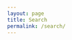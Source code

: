 ```yaml
---
layout: page
title: Search
permalink: /search/
---
```


<!DOCTYPE html>
<html lang="en">
<head>
    <meta charset="UTF-8">
    <meta name="viewport" content="width=device-width, initial-scale=1.0">
    <title>Search - eosyn</title>
    <style>
        :root {
            /* Primary Color Palette */
            --primary-purple: #667eea;
            --primary-pink: #f093fb;
            --accent-blue: #4facfe;
            --accent-green: #43e97b;
            --accent-orange: #fa709a;
            
            /* Background Gradients */
            --gradient-primary: linear-gradient(135deg, var(--primary-purple) 0%, var(--primary-pink) 100%);
            --gradient-secondary: linear-gradient(135deg, var(--accent-blue) 0%, var(--accent-green) 100%);
            --gradient-warm: linear-gradient(135deg, var(--accent-orange) 0%, var(--primary-pink) 100%);
            
            /* Text Colors */
            --text-primary: #2d3748;
            --text-secondary: #4a5568;
            --text-light: #718096;
            --text-white: #ffffff;
            
            /* Background Colors */
            --bg-primary: #ffffff;
            --bg-secondary: #f7fafc;
            --bg-accent: #edf2f7;
            
            /* Border Colors */
            --border-primary: #e2e8f0;
            --border-accent: #cbd5e0;
            --border-pink: #ffb6c1;
            
            /* Shadow Colors */
            --shadow-light: rgba(0, 0, 0, 0.1);
            --shadow-medium: rgba(0, 0, 0, 0.2);
            --shadow-heavy: rgba(0, 0, 0, 0.3);
            
            /* Glass Effects */
            --glass-bg: rgba(255, 255, 255, 0.25);
            --glass-border: rgba(255, 255, 255, 0.3);
            --glass-shadow: rgba(0, 0, 0, 0.1);
            --text-accent: #667eea;
            
            /* Advanced Glass Effects */
            --glass-bevel: rgba(255, 255, 255, 0.4);
            --glass-inner-shadow: rgba(0, 0, 0, 0.1);
            --glass-highlight: rgba(255, 255, 255, 0.6);
            --glass-gradient-1: linear-gradient(135deg, rgba(255, 255, 255, 0.3) 0%, rgba(255, 255, 255, 0.1) 50%, rgba(255, 255, 255, 0.05) 100%);
            --glass-gradient-2: linear-gradient(45deg, rgba(255, 255, 255, 0.2) 0%, rgba(255, 255, 255, 0.05) 100%);
            --glass-gradient-3: linear-gradient(225deg, rgba(255, 255, 255, 0.15) 0%, rgba(255, 255, 255, 0.02) 100%);
            
            /* Chromatic Colors */
            --chromatic-purple: #667eea;
            --chromatic-pink: #f093fb;
            --chromatic-blue: #4facfe;
            --chromatic-green: #43e97b;
            --chromatic-orange: #fa709a;
            
            /* Gradient Colors */
            --gradient-delicious: linear-gradient(135deg, #ffd700 0%, #ffed4e 100%);
            --gradient-celestial: linear-gradient(135deg, #4fc3f7 0%, #29b6f6 100%);
            --gradient-aurora: linear-gradient(135deg, #ff6b6b 0%, #ffa726 100%);
            --gradient-retro: linear-gradient(135deg, #ff8a65 0%, #ff5722 100%);
            --gradient-zen: linear-gradient(135deg, #8bc34a 0%, #ff9800 100%);
            --gradient-eco: linear-gradient(135deg, #ff9800 0%, #ff5722 100%);
            --gradient-neon: linear-gradient(135deg, #ff5722 0%, #ff9800 100%);
        }

        /* Theme: Sunset */
        [data-theme="sunset"] {
            --primary-purple: #ff6b6b;
            --primary-pink: #ffa726;
            --accent-blue: #ff7043;
            --accent-green: #ffb74d;
            --accent-orange: #ff8a65;
            --gradient-primary: linear-gradient(135deg, #ff6b6b 0%, #ffa726 100%);
            --gradient-secondary: linear-gradient(135deg, #ff7043 0%, #ffb74d 100%);
            --text-accent: #ff6b6b;
            --glass-bg: rgba(255, 107, 107, 0.25);
            --glass-border: rgba(255, 107, 107, 0.3);
            --text-primary: #2d3748;
            --text-secondary: #4a5568;
            --text-light: #718096;
            --text-white: #ffffff;
        }

        /* Theme: Ocean */
        [data-theme="ocean"] {
            --primary-purple: #4fc3f7;
            --primary-pink: #29b6f6;
            --accent-blue: #26c6da;
            --accent-green: #4dd0e1;
            --accent-orange: #00bcd4;
            --gradient-primary: linear-gradient(135deg, #4fc3f7 0%, #29b6f6 100%);
            --gradient-secondary: linear-gradient(135deg, #26c6da 0%, #4dd0e1 100%);
            --text-accent: #4fc3f7;
            --glass-bg: rgba(79, 195, 247, 0.25);
            --glass-border: rgba(79, 195, 247, 0.3);
            --text-primary: #2d3748;
            --text-secondary: #4a5568;
            --text-light: #718096;
            --text-white: #ffffff;
        }

        /* Theme: Forest */
        [data-theme="forest"] {
            --primary-purple: #66bb6a;
            --primary-pink: #81c784;
            --accent-blue: #4caf50;
            --accent-green: #66bb6a;
            --accent-orange: #8bc34a;
            --gradient-primary: linear-gradient(135deg, #66bb6a 0%, #81c784 100%);
            --gradient-secondary: linear-gradient(135deg, #4caf50 0%, #66bb6a 100%);
            --text-accent: #66bb6a;
            --glass-bg: rgba(102, 187, 106, 0.25);
            --glass-border: rgba(102, 187, 106, 0.3);
            --text-primary: #2d3748;
            --text-secondary: #4a5568;
            --text-light: #718096;
            --text-white: #ffffff;
        }

        /* Theme: Dark */
        [data-theme="dark"] {
            --primary-purple: #9c27b0;
            --primary-pink: #e91e63;
            --accent-blue: #3f51b5;
            --accent-green: #4caf50;
            --accent-orange: #ff9800;
            --text-primary: #ffffff;
            --text-secondary: #e0e0e0;
            --text-light: #bdbdbd;
            --bg-primary: #1a1a1a;
            --bg-secondary: #2d2d2d;
            --bg-accent: #404040;
            --border-primary: #404040;
            --border-accent: #555555;
            --gradient-primary: linear-gradient(135deg, #9c27b0 0%, #e91e63 100%);
            --gradient-secondary: linear-gradient(135deg, #3f51b5 0%, #4caf50 100%);
            --text-accent: #e91e63;
            --glass-bg: rgba(233, 30, 99, 0.25);
            --glass-border: rgba(233, 30, 99, 0.3);
            --text-white: #ffffff;
        }

        /* Theme: C - Cosmic (Dark Theme) */
        [data-theme="c"] {
            --primary-purple: #667eea;
            --primary-pink: #f093fb;
            --accent-blue: #4facfe;
            --accent-green: #43e97b;
            --accent-orange: #fa709a;
            --text-primary: #ffffff;
            --text-secondary: #e0e0e0;
            --text-light: #bdbdbd;
            --bg-primary: #0a0a0a;
            --bg-secondary: #1a1a1a;
            --bg-accent: #2d2d2d;
            --border-primary: #404040;
            --border-accent: #555555;
            --gradient-primary: linear-gradient(135deg, #667eea 0%, #f093fb 100%);
            --gradient-secondary: linear-gradient(135deg, #4facfe 0%, #43e97b 100%);
            --border-pink: #f093fb;
            --text-accent: #667eea;
            --glass-bg: rgba(102, 126, 234, 0.25);
            --glass-border: rgba(102, 126, 234, 0.3);
            --text-white: #ffffff;
        }

        /* Theme: A - Aurora */
        [data-theme="a"] {
            --primary-purple: #ff6b6b;
            --primary-pink: #ffa726;
            --accent-blue: #ff7043;
            --accent-green: #ffb74d;
            --accent-orange: #ff8a65;
            --gradient-primary: linear-gradient(135deg, #ff6b6b 0%, #ffa726 100%);
            --gradient-secondary: linear-gradient(135deg, #ff7043 0%, #ffb74d 100%);
            --border-pink: #ffa726;
            --text-accent: #ff6b6b;
            --glass-bg: rgba(255, 107, 107, 0.25);
            --glass-border: rgba(255, 107, 107, 0.3);
            --text-primary: #2d3748;
            --text-secondary: #4a5568;
            --text-light: #718096;
            --text-white: #ffffff;
        }

        /* Theme: R - Rainbow */
        [data-theme="r"] {
            --primary-purple: #4fc3f7;
            --primary-pink: #29b6f6;
            --accent-blue: #26c6da;
            --accent-green: #4dd0e1;
            --accent-orange: #00bcd4;
            --gradient-primary: linear-gradient(135deg, #4fc3f7 0%, #29b6f6 100%);
            --gradient-secondary: linear-gradient(135deg, #26c6da 0%, #4dd0e1 100%);
            --border-pink: #29b6f6;
            --text-accent: #4fc3f7;
            --glass-bg: rgba(79, 195, 247, 0.25);
            --glass-border: rgba(79, 195, 247, 0.3);
            --text-primary: #2d3748;
            --text-secondary: #4a5568;
            --text-light: #718096;
            --text-white: #ffffff;
        }

        /* Theme: Z - Zenith */
        [data-theme="z"] {
            --primary-purple: #66bb6a;
            --primary-pink: #81c784;
            --accent-blue: #4caf50;
            --accent-green: #66bb6a;
            --accent-orange: #8bc34a;
            --gradient-primary: linear-gradient(135deg, #66bb6a 0%, #81c784 100%);
            --gradient-secondary: linear-gradient(135deg, #4caf50 0%, #66bb6a 100%);
            --border-pink: #81c784;
            --text-accent: #66bb6a;
            --glass-bg: rgba(102, 187, 106, 0.25);
            --glass-border: rgba(102, 187, 106, 0.3);
            --text-primary: #2d3748;
            --text-secondary: #4a5568;
            --text-light: #718096;
            --text-white: #ffffff;
        }

        /* Theme: E - Eclipse */
        [data-theme="e"] {
            --primary-purple: #9c27b0;
            --primary-pink: #e91e63;
            --accent-blue: #3f51b5;
            --accent-green: #4caf50;
            --accent-orange: #ff9800;
            --text-primary: #ffffff;
            --text-secondary: #e0e0e0;
            --text-light: #bdbdbd;
            --bg-primary: #1a1a1a;
            --bg-secondary: #2d2d2d;
            --bg-accent: #404040;
            --border-primary: #404040;
            --border-accent: #555555;
            --gradient-primary: linear-gradient(135deg, #9c27b0 0%, #e91e63 100%);
            --gradient-secondary: linear-gradient(135deg, #3f51b5 0%, #4caf50 100%);
            --border-pink: #e91e63;
            --text-accent: #e91e63;
            --glass-bg: rgba(233, 30, 99, 0.25);
            --glass-border: rgba(233, 30, 99, 0.3);
            --text-white: #ffffff;
        }

        /* Theme: N - Nebula */
        [data-theme="n"] {
            --primary-purple: #ff5722;
            --primary-pink: #ff9800;
            --accent-blue: #ff5722;
            --accent-green: #ff9800;
            --accent-orange: #ff5722;
            --gradient-primary: linear-gradient(135deg, #ff5722 0%, #ff9800 100%);
            --gradient-secondary: linear-gradient(135deg, #ff9800 0%, #ff5722 100%);
            --border-pink: #ff9800;
            --text-accent: #ff5722;
            --glass-bg: rgba(255, 87, 34, 0.25);
            --glass-border: rgba(255, 87, 34, 0.3);
            --text-primary: #2d3748;
            --text-secondary: #4a5568;
            --text-light: #718096;
            --text-white: #ffffff;
        }

        body {
            font-family: 'Segoe UI', Tahoma, Geneva, Verdana, sans-serif;
            margin: 0;
            padding: 20px;
            background: var(--gradient-primary);
            min-height: 100vh;
            color: var(--text-primary);
            transition: all 0.3s ease;
        }

        .container {
            max-width: 1200px;
            margin: 0 auto;
            background: var(--bg-primary);
            border-radius: 20px;
            padding: 30px;
            box-shadow: 0 20px 40px var(--shadow-medium);
            backdrop-filter: blur(10px);
            border: 1px solid rgba(255, 255, 255, 0.2);
            transition: all 0.3s ease;
        }

        .header {
            text-align: center;
            margin-bottom: 30px;
            background: var(--bg-secondary);
            border-radius: 20px;
            padding: 30px;
            border: 2px solid var(--border-primary);
            box-shadow: 0 10px 30px var(--shadow-medium);
            backdrop-filter: blur(10px);
        }

        .header h1 {
            color: var(--primary-purple);
            margin-bottom: 10px;
            background: var(--gradient-primary);
            -webkit-background-clip: text;
            -webkit-text-fill-color: transparent;
            background-clip: text;
            font-weight: 700;
            font-size: 2.5em;
        }

        .header p {
            color: var(--text-secondary);
            font-size: 1.1em;
            margin: 0;
        }

        .back-link {
            position: fixed;
            top: 20px;
            left: 20px;
            color: var(--text-white);
            text-decoration: none;
            font-size: 16px;
            background: var(--shadow-heavy);
            padding: 12px 20px;
            border-radius: 25px;
            transition: all 0.3s ease;
            backdrop-filter: blur(10px);
            border: 1px solid rgba(255, 255, 255, 0.2);
            z-index: 1000;
        }

        .back-link:hover {
            background: var(--gradient-primary);
            transform: translateY(-2px);
            box-shadow: 0 8px 20px var(--shadow-medium);
        }

        .search-section {
            margin-bottom: 30px;
        }

        .search-bar {
            width: 100%;
            padding: 12px 20px;
            border: 2px solid var(--glass-border);
            border-radius: 25px;
            font-size: 16px;
            background: var(--glass-bg);
            backdrop-filter: blur(10px);
            color: var(--text-primary);
            transition: all 0.3s ease;
            box-shadow: 0 4px 15px rgba(0, 0, 0, 0.1);
        }

        .search-bar:focus {
            outline: none;
            border-color: var(--text-accent);
            box-shadow: 0 0 0 3px rgba(102, 126, 234, 0.2);
            background: var(--glass-bg);
        }

        .search-bar::placeholder {
            color: var(--text-light);
        }

        .filters {
            display: flex;
            flex-wrap: wrap;
            gap: 15px;
            margin: 20px 0;
        }

        .filter-group {
            display: flex;
            align-items: center;
            gap: 8px;
            background: var(--glass-bg);
            padding: 8px 12px;
            border-radius: 20px;
            border: 1px solid var(--glass-border);
            backdrop-filter: blur(10px);
            transition: all 0.3s ease;
            box-shadow: 0 2px 10px rgba(0, 0, 0, 0.1);
        }

        .filter-group:hover {
            transform: translateY(-1px);
            box-shadow: 0 4px 15px rgba(0, 0, 0, 0.15);
            border-color: var(--text-accent);
        }

        .filter-group input[type="checkbox"] {
            accent-color: var(--text-accent);
        }

        .filter-group label {
            color: var(--text-accent);
            font-weight: 500;
            cursor: pointer;
        }

        .difficulty-filters {
            display: flex;
            flex-wrap: wrap;
            gap: 10px;
            margin-bottom: 20px;
        }

        .difficulty-btn {
            padding: 8px 16px;
            font-size: 14px;
            border-radius: 25px;
            cursor: pointer;
            font-weight: 500;
            transition: all 0.3s ease;
            border: 1px solid transparent;
            color: var(--text-white);
            text-shadow: 0 1px 2px rgba(0, 0, 0, 0.2);
            position: relative;
            overflow: hidden;
            box-shadow: 0 5px 15px rgba(0,0,0,0.2), inset 0 -1px 2px rgba(0,0,0,0.3);
            background: var(--gradient-button);
        }

        .difficulty-btn::before {
            content: '';
            position: absolute;
            top: -20px;
            left: -50px;
            width: 30px;
            height: 150%;
            background: linear-gradient(90deg, transparent, rgba(255, 255, 255, 0.4), transparent);
            transform: rotate(25deg);
            transition: all 0.6s ease;
        }
        
        .difficulty-btn:hover::before {
            left: calc(100% + 50px);
        }

        .difficulty-btn:hover {
            transform: translateY(-3px) scale(1.05);
            box-shadow: 0 10px 20px rgba(0, 0, 0, 0.15), inset 0 -1px 2px rgba(0,0,0,0.3);
        }

        .difficulty-btn:active {
            transform: translateY(1px) scale(1);
            box-shadow: 0 2px 5px rgba(0,0,0,0.2), inset 0 2px 5px rgba(0,0,0,0.4);
        }

        .difficulty-btn.active {
            box-shadow: 0 0 0 3px var(--accent), 0 5px 15px rgba(0,0,0,0.2), inset 0 -1px 2px rgba(0,0,0,0.3);
            transform: translateY(1px) scale(1);
        }

        .results-info {
            margin-bottom: 20px;
            color: var(--text-light);
            font-size: 14px;
        }

        .website-grid {
            display: grid;
            grid-template-columns: repeat(auto-fill, minmax(350px, 1fr));
            gap: 20px;
        }

        .website-card {
            border: 1px solid var(--glass-border);
            border-radius: 15px;
            padding: 20px;
            transition: all 0.3s ease;
            background: var(--glass-bg);
            backdrop-filter: blur(10px);
            position: relative;
            overflow: hidden;
            box-shadow: 0 4px 15px rgba(0, 0, 0, 0.1);
        }

        .website-card::before {
            content: '';
            position: absolute;
            top: 0;
            left: -100%;
            width: 100%;
            height: 100%;
            background: linear-gradient(90deg, transparent, rgba(255, 255, 255, 0.1), transparent);
            transition: left 0.6s;
        }

        .website-card:hover::before {
            left: 100%;
        }

        .website-card:hover {
            transform: translateY(-5px);
            box-shadow: 0 15px 35px var(--shadow-medium);
            border-color: var(--text-accent);
            background: var(--glass-bg);
        }

        .website-title {
            font-size: 18px;
            font-weight: 600;
            color: var(--text-primary);
            margin-bottom: 8px;
            text-decoration: none;
        }

        .website-title:hover {
            color: var(--primary-purple);
        }

        .website-description {
            color: var(--text-secondary);
            margin-bottom: 12px;
            line-height: 1.5;
        }

        .website-tags {
            display: flex;
            flex-wrap: wrap;
            gap: 6px;
        }

        .tag {
            background: var(--primary-purple);
            color: var(--text-white);
            padding: 4px 8px;
            border-radius: 12px;
            font-size: 12px;
            font-weight: 500;
        }

        .tag.personal { background: var(--accent-blue); }
        .tag.company { background: var(--accent-green); }
        .tag.tools { background: var(--accent-orange); }

        .difficulty-badge {
            padding: 4px 8px;
            border-radius: 12px;
            font-size: 12px;
            font-weight: 500;
            color: var(--text-white);
        }

        .difficulty-badge.beginner {
            background: #10b981;
        }

        .difficulty-badge.intermediate {
            background: #f59e0b;
        }

        .difficulty-badge.expert {
            background: #ef4444;
        }

        /* Personal Recommendation Styles */
        .personal-recommendation {
            background: linear-gradient(135deg, #ffd700 0%, #ffed4e 100%);
            color: #2d3748;
            padding: 4px 8px;
            border-radius: 12px;
            font-size: 12px;
            font-weight: 600;
            display: inline-flex;
            align-items: center;
            gap: 4px;
        }

        .star-rating {
            display: flex;
            align-items: center;
            gap: 2px;
            margin: 8px 0;
        }

        .star {
            color: #ffd700;
            font-size: 16px;
        }

        .star.empty {
            color: #e2e8f0;
        }

        .personal-review {
            background: var(--bg-accent);
            border-left: 3px solid var(--primary-purple);
            padding: 8px 12px;
            margin: 8px 0;
            border-radius: 0 8px 8px 0;
            font-size: 14px;
            line-height: 1.4;
            color: var(--text-secondary);
        }

        .personal-review::before {
            content: '"';
            font-size: 18px;
            color: var(--primary-purple);
            font-weight: bold;
        }

        .personal-review::after {
            content: '"';
            font-size: 18px;
            color: var(--primary-purple);
            font-weight: bold;
        }

        /* Theme Switcher */
        .theme-switcher {
            position: fixed;
            top: 20px;
            right: 20px;
            background: var(--bg-primary);
            border-radius: 15px;
            padding: 15px;
            box-shadow: 0 10px 30px var(--shadow-medium);
            border: 2px solid var(--border-primary);
            z-index: 1000;
            transition: all 0.3s ease;
            display: flex;
            flex-direction: column;
            align-items: center;
        }

        .gear-button {
            width: 50px;
            height: 50px;
            background: var(--bg-primary);
            border-radius: 50%;
            border: 2px solid var(--border-primary);
            cursor: pointer;
            display: flex;
            align-items: center;
            justify-content: center;
            font-size: 24px;
            color: var(--text-primary);
            transition: all 0.3s ease;
            box-shadow: 0 4px 12px var(--shadow-medium);
            margin-bottom: 10px;
        }

        .gear-button:hover {
            transform: rotate(90deg);
            background: var(--gradient-primary);
            color: var(--text-white);
            border-color: var(--primary-purple);
        }

        .theme-content {
            display: none;
            text-align: center;
        }

        .theme-switcher.show .theme-content {
            display: block;
        }

        .theme-switcher h3 {
            margin: 0 0 10px 0;
            color: var(--text-primary);
            font-size: 14px;
            text-align: center;
        }

        .theme-buttons {
            display: flex;
            gap: 8px;
            flex-wrap: wrap;
            justify-content: center;
            max-width: 200px;
        }

        .theme-btn {
            width: 30px;
            height: 30px;
            border-radius: 50%;
            border: 2px solid var(--border-primary);
            cursor: pointer;
            transition: all 0.3s ease;
            position: relative;
        }

        .theme-btn:hover {
            transform: scale(1.1);
            box-shadow: 0 4px 12px var(--shadow-medium);
        }

        .theme-btn.active {
            border-color: var(--accent);
            box-shadow: 0 0 0 3px var(--accent);
        }

        .theme-btn[data-theme="d"] { background: var(--gradient-delicious); }
        .theme-btn[data-theme="c"] { background: var(--gradient-celestial); }
        .theme-btn[data-theme="a"] { background: var(--gradient-aurora); }
        .theme-btn[data-theme="r"] { background: var(--gradient-retro); }
        .theme-btn[data-theme="z"] { background: var(--gradient-zen); }
        .theme-btn[data-theme="e"] { background: var(--gradient-eco); }
        .theme-btn[data-theme="n"] { background: var(--gradient-neon); }

        /* Cookie Consent */
        .cookie-consent {
            position: fixed;
            bottom: 20px;
            left: 20px;
            right: 20px;
            background: var(--bg-primary);
            border-radius: 15px;
            padding: 20px;
            box-shadow: 0 10px 30px var(--shadow-medium);
            border: 2px solid var(--border-primary);
            z-index: 1001;
            max-width: 500px;
            margin: 0 auto;
            display: none;
        }

        .cookie-consent.show {
            display: block;
        }

        .cookie-consent h3 {
            margin: 0 0 10px 0;
            color: var(--text-primary);
            font-size: 16px;
        }

        .cookie-consent p {
            margin: 0 0 15px 0;
            color: var(--text-secondary);
            font-size: 14px;
            line-height: 1.5;
        }

        .cookie-buttons {
            display: flex;
            gap: 10px;
            justify-content: flex-end;
        }

        .cookie-btn {
            padding: 8px 16px;
            font-size: 14px;
            border-radius: 25px;
            cursor: pointer;
            font-weight: 500;
            transition: all 0.3s ease;
            border: 1px solid transparent;
            color: var(--text-white);
            text-shadow: 0 1px 2px rgba(0, 0, 0, 0.2);
            position: relative;
            overflow: hidden;
            box-shadow: 0 5px 15px rgba(0,0,0,0.2), inset 0 -1px 2px rgba(0,0,0,0.3);
        }

        .cookie-btn::before {
            content: '';
            position: absolute;
            top: -20px;
            left: -50px;
            width: 30px;
            height: 150%;
            background: linear-gradient(90deg, transparent, rgba(255, 255, 255, 0.4), transparent);
            transform: rotate(25deg);
            transition: all 0.6s ease;
        }

        .cookie-btn:hover::before {
            left: calc(100% + 50px);
        }

        .cookie-btn:hover {
            transform: translateY(-3px) scale(1.05);
            box-shadow: 0 10px 20px rgba(0, 0, 0, 0.15), inset 0 -1px 2px rgba(0,0,0,0.3);
        }
        
        .cookie-btn:active {
            transform: translateY(1px) scale(1);
            box-shadow: 0 2px 5px rgba(0,0,0,0.2), inset 0 2px 5px rgba(0,0,0,0.4);
        }

        .cookie-btn.accept {
            background: var(--gradient-button);
        }

        .cookie-btn.reject {
            background: var(--bg-secondary);
            color: var(--text-primary);
            border: 2px solid var(--border-primary);
        }

        .cookie-btn:hover {
            transform: translateY(-2px);
            box-shadow: 0 4px 12px var(--shadow-medium);
        }

        @media (max-width: 768px) {
            .container {
                padding: 20px;
                margin: 10px;
            }
            
            .header {
                padding: 20px;
                margin-bottom: 20px;
            }
            
            .header h1 {
                font-size: 2em;
            }
            
            .website-grid {
                grid-template-columns: 1fr;
            }
            
            .theme-switcher {
                top: 10px;
                right: 10px;
                padding: 10px;
            }
            
            .gear-button {
                width: 45px;
                height: 45px;
                font-size: 20px;
            }
            
            .theme-buttons {
                gap: 5px;
                max-width: 180px;
            }
            
            .theme-btn {
                width: 25px;
                height: 25px;
            }
            
            .back-link {
                top: 10px;
                left: 10px;
                font-size: 14px;
                padding: 10px 15px;
            }
            
            .cookie-consent {
                left: 10px;
                right: 10px;
                bottom: 10px;
            }
            
            .cookie-buttons {
                flex-direction: column;
            }
        }

        /* Starfield Background */
        .starfield-container {
            position: fixed;
            top: 0;
            left: 0;
            width: 100%;
            height: 100%;
            z-index: -1;
            pointer-events: none;
            overflow: hidden;
        }

        .starfield-image {
            position: absolute;
            top: 0;
            left: 0;
            width: 100%;
            height: 100%;
            object-fit: cover;
            opacity: 0;
            transition: opacity 0.5s ease;
        }

        .starfield-image[data-image="stars"] {
            opacity: 0.05;
        }

        /* Theme-specific starfield images */
        [data-theme="c"] .starfield-image[data-image="stars"],
        [data-theme="a"] .starfield-image[data-image="clouds1"],
        [data-theme="r"] .starfield-image[data-image="clouds2"],
        [data-theme="e"] .starfield-image[data-image="clouds4"],
        [data-theme="z"] .starfield-image[data-image="stars"],
        [data-theme="n"] .starfield-image[data-image="stars"] {
            opacity: 0.05;
        }

        .starfield-image {
            opacity: 0;
        }

        /* Ticker Sections */
        .ticker-section {
            background: var(--glass-bg);
            border: 2px solid var(--glass-border);
            border-radius: 15px;
            padding: 20px;
            margin-bottom: 30px;
            backdrop-filter: blur(10px);
            position: relative;
            overflow: hidden;
            box-shadow: 0 4px 15px rgba(0, 0, 0, 0.1);
        }

        .ticker-section::before {
            content: '';
            position: absolute;
            top: 0;
            left: -100%;
            width: 100%;
            height: 100%;
            background: linear-gradient(90deg, transparent, rgba(255, 255, 255, 0.05), transparent);
            transition: left 0.8s;
        }

        .ticker-section:hover::before {
            left: 100%;
        }

        .ticker-section h3 {
            color: var(--text-accent);
            margin-bottom: 15px;
            font-size: 1.2rem;
            display: flex;
            align-items: center;
            gap: 10px;
            font-weight: 600;
        }

        .ticker-container {
            overflow: hidden;
            position: relative;
            height: 60px;
        }

        .ticker-track {
            display: flex;
            animation: ticker 30s linear infinite;
            gap: 40px;
        }

        .ticker-track:hover {
            animation-play-state: paused;
        }

        .ticker-item {
            background: var(--glass-bg);
            color: var(--text-accent);
            padding: 8px 16px;
            border-radius: 20px;
            white-space: nowrap;
            font-size: 14px;
            font-weight: 500;
            text-decoration: none;
            transition: all 0.3s ease;
            border: 1px solid var(--glass-border);
            backdrop-filter: blur(10px);
            position: relative;
            overflow: hidden;
            box-shadow: 0 4px 15px rgba(0, 0, 0, 0.1);
        }

        .ticker-item::before {
            content: '';
            position: absolute;
            top: 0;
            left: -100%;
            width: 100%;
            height: 100%;
            background: linear-gradient(90deg, transparent, rgba(255, 255, 255, 0.2), transparent);
            transition: left 0.5s;
        }

        .ticker-item:hover::before {
            left: 100%;
        }

        .ticker-item:hover {
            transform: translateY(-2px);
            box-shadow: 0 8px 20px var(--shadow-medium);
            background: var(--glass-bg);
            color: var(--text-primary);
            border-color: var(--text-accent);
        }

        @keyframes ticker {
            0% { transform: translateX(100%); }
            100% { transform: translateX(-100%); }
        }

        .ticker-track.social {
            animation-duration: 25s;
        }

        .ticker-track.forums {
            animation-duration: 35s;
        }
    </style>
</head>
<body>
    <!-- Starfield Background -->
    <div class="starfield-container">
        <img src="https://upload.wikimedia.org/wikipedia/commons/e/e4/StarfieldSimulation.gif" alt="Starfield Simulation" class="starfield-image" data-image="stars">
        <img src="https://i.pinimg.com/originals/60/ad/28/60ad28e7dfa78920e0bbf782053b040a.gif" alt="Animated GIF" class="starfield-image" data-image="clouds1">
        <img src="https://i.pinimg.com/originals/74/8e/75/748e75ec3a7fe0b13bff7c282b458e3e.gif" alt="Animated GIF" class="starfield-image" data-image="clouds2">
        <img src="https://i.gifer.com/23dZ.gif" alt="Animated GIF" class="starfield-image" data-image="clouds4">
    </div>

    <a href="/" class="back-link">← Back to Home</a>
    
    <div class="container">
        <div class="header">
            <h1 class="chromatic-text">Discover</h1>
            <p>Find interesting websites and tools</p>
        </div>

        <div class="search-section">
            <input type="text" class="search-bar" id="searchBar" placeholder="Search websites...">
            
            <div class="filters">
                <div class="filter-group">
                    <input type="checkbox" id="personal" checked>
                    <label for="personal">Personal</label>
                </div>
                <div class="filter-group">
                    <input type="checkbox" id="company" checked>
                    <label for="company">Company</label>
                </div>
                <div class="filter-group">
                    <input type="checkbox" id="tools" checked>
                    <label for="tools">Tools</label>
                </div>
                <div class="filter-group">
                    <input type="checkbox" id="documentation" checked>
                    <label for="documentation">Documentation</label>
                </div>
                <div class="filter-group">
                    <input type="checkbox" id="repository" checked>
                    <label for="repository">Repository</label>
                </div>
                <div class="filter-group">
                    <input type="checkbox" id="personalRecommendation">
                    <label for="personalRecommendation">Has eosyn used this?</label>
                </div>
            </div>
            
            <div class="difficulty-filters">
                <button class="difficulty-btn active" data-difficulty="">All Levels</button>
                <button class="difficulty-btn" data-difficulty="beginner">Beginner</button>
                <button class="difficulty-btn" data-difficulty="intermediate">Intermediate</button>
                <button class="difficulty-btn" data-difficulty="expert">Expert</button>
            </div>
            
            <div class="results-info" id="resultsInfo">
                Showing all websites
            </div>
        </div>

        <!-- Social Websites Ticker -->
        <div class="ticker-section">
            <h3>Social Websites</h3>
            <div class="ticker-container">
                <div class="ticker-track social">
                    <a href="https://twitter.com" class="ticker-item" target="_blank">Twitter</a>
                    <a href="https://discord.com" class="ticker-item" target="_blank">Discord</a>
                    <a href="https://youtube.com" class="ticker-item" target="_blank">YouTube</a>
                    <a href="https://twitch.tv" class="ticker-item" target="_blank">Twitch</a>
                    <a href="https://github.com" class="ticker-item" target="_blank">GitHub</a>
                    <a href="https://dev.to" class="ticker-item" target="_blank">Dev.to</a>
                    <a href="https://dribbble.com" class="ticker-item" target="_blank">Dribbble</a>
                    <a href="https://behance.net" class="ticker-item" target="_blank">Behance</a>
                    <a href="https://pinterest.com" class="ticker-item" target="_blank">Pinterest</a>
                    <a href="https://medium.com" class="ticker-item" target="_blank">Medium</a>
                    <a href="https://hashnode.com" class="ticker-item" target="_blank">Hashnode</a>
                </div>
            </div>
        </div>

        <!-- Forums Ticker -->
        <div class="ticker-section">
            <h3>Forums & Communities</h3>
            <div class="ticker-container">
                <div class="ticker-track forums">
                    <a href="https://stackoverflow.com" class="ticker-item" target="_blank">Stack Overflow</a>
                    <a href="https://reddit.com/r/art" class="ticker-item" target="_blank">r/art</a>
                </div>
            </div>
        </div>

        <div class="website-grid" id="websiteGrid">
            <!-- Websites will be populated here -->
        </div>
    </div>


    <!-- Cookie Consent -->
    <div class="cookie-consent" id="cookieConsent">
        <h3>Cookie Notice</h3>
        <p>This website uses cookies to save your theme preference and improve your experience. We only store your theme choice and don't track any personal information.</p>
        <div class="cookie-buttons">
            <button class="cookie-btn reject" onclick="rejectCookies()">Reject</button>
            <button class="cookie-btn accept" onclick="acceptCookies()">Accept</button>
        </div>
    </div>

    <script>
    // list of websites, not really a "database" xdddd -eos
    const websites = [
        {
            title: "GitHub",
            description: "The world's leading software development platform",
            url: "https://github.com",
            tags: ["tools", "company", "documentation"],
            difficulty: "beginner",
            functions: ["code-storage", "version-control", "collaboration", "project-management", "open-source", "deployment", "ci-cd", "code-review"],
            personalRecommendation: false,
            starRating: null,
            personalReview: null
        },
        {
            title: "Stack Overflow",
            description: "Where developers learn, share, & build careers",
            url: "https://stackoverflow.com",
            tags: ["tools", "company", "documentation"],
            difficulty: "beginner",
            functions: ["q&a", "problem-solving", "learning", "community", "debugging", "troubleshooting", "code-examples"],
            personalRecommendation: false,
            starRating: null,
            personalReview: null
        },
        {
            title: "CSS-Tricks",
            description: "Tips, tricks, and techniques for CSS",
            url: "https://css-tricks.com",
            tags: ["personal", "tools", "documentation"],
            difficulty: "beginner",
            functions: ["css-learning", "tutorials", "examples", "reference", "frontend", "styling", "layout", "responsive-design"],
            personalRecommendation: false,
            starRating: null,
            personalReview: null
        },
        {
            title: "Smashing Magazine",
            description: "For professional web designers and developers",
            url: "https://www.smashingmagazine.com",
            tags: ["company", "tools", "documentation"],
            difficulty: "intermediate",
            functions: ["web-design", "tutorials", "articles", "resources", "ux-ui", "accessibility", "performance", "best-practices"],
            personalRecommendation: false,
            starRating: null,
            personalReview: null
        },
        {
            title: "A List Apart",
            description: "For people who make websites",
            url: "https://alistapart.com",
            tags: ["company", "tools", "documentation"],
            difficulty: "intermediate",
            functions: ["web-standards", "best-practices", "articles", "learning", "accessibility", "semantic-html", "css", "javascript"]
        },
        {
            title: "Codrops",
            description: "Creative front-end resources and inspiration",
            url: "https://tympanus.net/codrops",
            tags: ["personal", "tools", "documentation"],
            difficulty: "expert",
            functions: ["inspiration", "experiments", "tutorials", "creative-coding", "animations", "interactions", "css-effects", "javascript-effects"]
        },
        {
            title: "Figma",
            description: "The collaborative interface design tool",
            url: "https://www.figma.com",
            tags: ["company", "tools"],
            difficulty: "beginner",
            functions: ["design", "prototyping", "collaboration", "ui-ux", "wireframing", "design-systems", "components", "plugins"]
        },
        {
            title: "Notion",
            description: "All-in-one workspace for notes, docs, and collaboration",
            url: "https://www.notion.so",
            tags: ["company", "tools"],
            difficulty: "beginner",
            functions: ["note-taking", "project-management", "collaboration", "organization", "documentation", "databases", "templates", "knowledge-base"]
        },
        {
            title: "Linear",
            description: "Issue tracking tool for high-performance teams",
            url: "https://linear.app",
            tags: ["company", "tools"],
            difficulty: "beginner",
            functions: ["project-management", "issue-tracking", "team-collaboration", "roadmaps", "sprints", "kanban", "agile"]
        },
        {
            title: "W3Schools",
            description: "Web development learning platform with tutorials and references",
            url: "https://www.w3schools.com",
            tags: ["tools", "company", "documentation"],
            difficulty: "beginner",
            functions: ["learning", "tutorials", "reference", "examples", "html", "css", "javascript", "sql", "python", "php"]
        },
        {
            title: "freeCodeCamp",
            description: "Learn to code for free with interactive tutorials",
            url: "https://www.freecodecamp.org",
            tags: ["tools", "company", "documentation"],
            difficulty: "intermediate",
            functions: ["learning", "interactive-tutorials", "certification", "projects", "html-css", "javascript", "react", "nodejs", "databases"]
        },
        {
            title: "MDN Web Docs",
            description: "The Mozilla Developer Network - comprehensive web documentation",
            url: "https://developer.mozilla.org",
            tags: ["tools", "company", "documentation"],
            difficulty: "intermediate",
            functions: ["documentation", "reference", "tutorials", "web-standards", "html", "css", "javascript", "apis", "web-apis"]
        },
        {
            title: "React Documentation",
            description: "Official React documentation and tutorials",
            url: "https://react.dev",
            tags: ["tools", "company", "documentation"],
            difficulty: "intermediate",
            functions: ["documentation", "tutorials", "examples", "reference", "react", "hooks", "components", "state-management"]
        },
        {
            title: "Vue.js",
            description: "Progressive JavaScript framework",
            url: "https://vuejs.org",
            tags: ["tools", "company", "documentation"],
            difficulty: "intermediate",
            functions: ["framework", "documentation", "tutorials", "examples", "vue", "components", "composition-api", "ecosystem"]
        },
        {
            title: "TypeScript",
            description: "Typed JavaScript for better development",
            url: "https://www.typescriptlang.org",
            tags: ["tools", "company", "documentation"],
            difficulty: "intermediate",
            functions: ["programming-language", "type-safety", "documentation", "compiler", "javascript", "static-analysis", "ide-support", "refactoring"]
        },
        {
            title: "Vercel",
            description: "Frontend deployment platform",
            url: "https://vercel.com",
            tags: ["tools", "company"],
            difficulty: "beginner",
            functions: ["deployment", "hosting", "serverless", "ci-cd", "edge-functions", "domains", "analytics", "preview-deployments"]
        },
        {
            title: "Netlify",
            description: "Web hosting and deployment platform",
            url: "https://netlify.com",
            tags: ["tools", "company"],
            difficulty: "beginner",
            functions: ["deployment", "hosting", "forms", "cms", "functions", "redirects", "headers", "build-tools"]
        },
        {
            title: "Firebase",
            description: "Backend-as-a-Service by Google",
            url: "https://firebase.google.com",
            tags: ["tools", "company"],
            difficulty: "intermediate",
            functions: ["backend-as-a-service", "authentication", "database", "hosting", "cloud-functions", "analytics", "messaging", "storage"]
        },
        {
            title: "MongoDB",
            description: "Document database for modern applications",
            url: "https://www.mongodb.com",
            tags: ["tools", "company", "documentation"],
            difficulty: "intermediate",
            functions: ["database", "nosql", "data-storage", "scalability", "aggregation", "indexing", "replication", "sharding"]
        },
        {
            title: "Node.js",
            description: "JavaScript runtime for server-side development",
            url: "https://nodejs.org",
            tags: ["tools", "company", "documentation"],
            difficulty: "intermediate",
            functions: ["runtime", "server-side", "npm", "javascript", "event-driven", "non-blocking", "package-management", "ecosystem"]
        },
        {
            title: "Express.js",
            description: "Web framework for Node.js",
            url: "https://expressjs.com",
            tags: ["tools", "company", "documentation"],
            difficulty: "intermediate",
            functions: ["web-framework", "api", "middleware", "routing", "nodejs", "http-server", "static-files", "templating"]
        },
        {
            title: "Next.js",
            description: "React framework for production",
            url: "https://nextjs.org",
            tags: ["tools", "company", "documentation"],
            difficulty: "expert",
            functions: ["react-framework", "ssr", "ssg", "routing", "api-routes", "image-optimization", "performance", "deployment"]
        },
        {
            title: "Tailwind CSS",
            description: "Utility-first CSS framework",
            url: "https://tailwindcss.com",
            tags: ["tools", "company", "documentation"],
            difficulty: "beginner",
            functions: ["css-framework", "utility-classes", "responsive-design", "customization", "components", "dark-mode", "purge-css", "jit-compiler"]
        },
        {
            title: "Git",
            description: "Version control system",
            url: "https://git-scm.com",
            tags: ["tools", "company", "documentation"],
            difficulty: "intermediate",
            functions: ["version-control", "collaboration", "branching", "history", "merging", "stashing", "rebase", "hooks"]
        },
        {
            title: "Postman",
            description: "API development platform",
            url: "https://www.postman.com",
            tags: ["tools", "company"],
            difficulty: "beginner",
            functions: ["api", "testing", "development", "documentation", "collections", "environments", "automation", "collaboration"]
        },
        {
            title: "Can I Use",
            description: "Browser compatibility tables",
            url: "https://caniuse.com",
            tags: ["tools", "personal"],
            difficulty: "beginner",
            functions: ["browser-support", "compatibility", "reference", "web-standards", "css", "javascript", "html", "apis"]
        },
        {
            title: "Web.dev",
            description: "Modern web development guide by Google",
            url: "https://web.dev",
            tags: ["tools", "company", "documentation"],
            difficulty: "intermediate",
            functions: ["web-development", "performance", "pwa", "accessibility", "seo", "best-practices", "tutorials", "analysis"]
        },
        {
            title: "Angular",
            description: "Full-featured framework for building applications",
            url: "https://angular.io",
            tags: ["tools", "company", "documentation"],
            difficulty: "expert",
            functions: ["framework", "documentation", "tutorials", "cli-tools", "typescript", "dependency-injection", "routing", "forms"]
        },
        {
            title: "Flutter",
            description: "Cross-platform UI toolkit",
            url: "https://flutter.dev",
            tags: ["tools", "company", "documentation"],
            difficulty: "expert",
            functions: ["mobile-development", "cross-platform", "ui-framework", "hot-reload", "dart", "widgets", "state-management", "packages"]
        },
        {
            title: "Socket.io",
            description: "Real-time communication library",
            url: "https://socket.io",
            tags: ["tools", "company", "documentation"],
            difficulty: "expert",
            functions: ["real-time", "websockets", "communication", "api", "chat", "gaming", "collaboration", "live-updates"]
        },
        {
            title: "PostgreSQL",
            description: "Advanced open-source database",
            url: "https://www.postgresql.org",
            tags: ["tools", "company", "documentation"],
            difficulty: "intermediate",
            functions: ["database", "sql", "data-storage", "scalability", "acid-compliance", "json-support", "full-text-search", "extensions"]
        },
        {
            title: "Tauri",
            description: "Desktop app framework",
            url: "https://tauri.app",
            tags: ["tools", "company", "documentation"],
            difficulty: "expert",
            functions: ["desktop-apps", "cross-platform", "performance", "security", "rust", "webview", "native-apis", "bundling"]
        },
        {
            title: "Electron",
            description: "Cross-platform desktop apps with web technologies",
            url: "https://www.electronjs.org",
            tags: ["tools", "company", "documentation"],
            difficulty: "expert",
            functions: ["desktop-apps", "cross-platform", "web-technologies", "packaging", "distribution", "auto-updater", "native-modules", "chromium"]
        },
        {
            title: "Docker",
            description: "Containerization platform",
            url: "https://www.docker.com",
            tags: ["tools", "company", "documentation"],
            difficulty: "expert",
            functions: ["containerization", "deployment", "devops", "microservices", "orchestration", "images", "volumes", "networking"]
        },
        {
            title: "AWS",
            description: "Cloud computing platform",
            url: "https://aws.amazon.com",
            tags: ["tools", "company", "documentation"],
            difficulty: "expert",
            functions: ["cloud-computing", "hosting", "storage", "ai-ml", "serverless", "containers", "databases", "security"]
        },
        {
            title: "Google Cloud",
            description: "Cloud computing services",
            url: "https://cloud.google.com",
            tags: ["tools", "company", "documentation"],
            difficulty: "expert",
            functions: ["cloud-computing", "hosting", "storage", "ai-ml", "kubernetes", "bigquery", "firestore", "functions"]
        },
        {
            title: "Unity",
            description: "Game development platform",
            url: "https://unity.com",
            tags: ["tools", "company", "documentation"],
            difficulty: "expert",
            functions: ["game-development", "3d", "2d", "cross-platform", "physics", "animation", "audio", "asset-store"]
        },
        {
            title: "Unreal Engine",
            description: "3D creation tool for games and visualization",
            url: "https://www.unrealengine.com",
            tags: ["tools", "company", "documentation"],
            difficulty: "expert",
            functions: ["game-development", "3d", "visualization", "vr-ar", "blueprints", "materials", "lighting", "cinematics"]
        },
        {
            title: "CodePen",
            description: "Frontend code playground",
            url: "https://codepen.io",
            tags: ["tools", "personal"],
            difficulty: "beginner",
            functions: ["code-editor", "frontend", "css", "javascript", "html", "inspiration", "showcase", "learning"]
        },
        {
            title: "Glitch",
            description: "Friendly coding community and platform",
            url: "https://glitch.com",
            tags: ["tools", "company"],
            difficulty: "beginner",
            functions: ["code-editor", "deployment", "collaboration", "learning", "web-development", "javascript", "nodejs", "community"]
        },
        {
            title: "Replit",
            description: "Collaborative browser IDE",
            url: "https://replit.com",
            tags: ["tools", "company"],
            difficulty: "beginner",
            functions: ["code-editor", "deployment", "collaboration", "learning", "web-development", "python", "javascript", "education"]
        },
        {
            title: "Stripe",
            description: "Payment processing platform",
            url: "https://stripe.com",
            tags: ["tools", "company", "documentation"],
            difficulty: "intermediate",
            functions: ["payments", "e-commerce", "api", "security", "subscriptions", "invoicing", "taxes", "fraud-prevention"]
        },
        {
            title: "Expo",
            description: "React Native platform",
            url: "https://expo.dev",
            tags: ["tools", "company", "documentation"],
            difficulty: "expert",
            functions: ["mobile-development", "react-native", "deployment", "testing", "sdk", "cli", "ejected", "managed-workflow"]
        },
        {
            title: "Cursor",
            description: "AI-powered code editor",
            url: "https://cursor.sh",
            tags: ["tools", "company"],
            difficulty: "beginner",
            functions: ["code-editor", "ai-assistance", "debugging", "learning", "chat", "code-generation", "refactoring", "explanation"]
        },
        {
            title: "Wisk",
            description: "Modern Notion alternative",
            url: "https://wisk.cc",
            tags: ["tools", "personal"],
            difficulty: "beginner",
            functions: ["note-taking", "project-management", "collaboration", "organization", "documentation", "databases", "templates", "knowledge-base"]
        },
        {
            title: "cameronsworld",
            description: "Web aesthetic archive and inspiration",
            url: "https://cameronsworld.net",
            tags: ["personal", "tools"],
            difficulty: "beginner",
            functions: ["inspiration", "web-aesthetics", "archive", "retro-web", "design-inspiration", "creative-coding"]
        },
        {
            title: "everything2",
            description: "Collaborative writing and knowledge base",
            url: "https://everything2.com",
            tags: ["personal", "tools"],
            difficulty: "beginner",
            functions: ["collaborative-writing", "knowledge-base", "community", "articles", "learning", "reference"]
        },
        {
            title: "codespaced.com",
            description: "Development platform and tools",
            url: "https://codespaced.com",
            tags: ["tools", "company"],
            difficulty: "beginner",
            functions: ["development-platform", "tools", "coding", "productivity"]
        },
        {
            title: "strwb.com",
            description: "Personal website and portfolio",
            url: "https://strwb.com",
            tags: ["personal", "tools"],
            difficulty: "beginner",
            functions: ["portfolio", "personal-site", "inspiration", "web-design"]
        },
        {
            title: "cyb3r17.space",
            description: "Personal portfolio with ML focus",
            url: "https://cyb3r17.space",
            tags: ["personal", "tools"],
            difficulty: "expert",
            functions: ["portfolio", "machine-learning", "personal-site", "ai", "research"]
        },
        {
            title: "Wayback Machine",
            description: "Internet archive and historical web snapshots",
            url: "https://web.archive.org",
            tags: ["tools", "company"],
            difficulty: "beginner",
            functions: ["archive", "historical-data", "web-history", "research", "reference"]
        },
        {
            title: "Archive.today",
            description: "Web archiving service",
            url: "https://archive.today",
            tags: ["tools", "personal"],
            difficulty: "beginner",
            functions: ["archive", "web-snapshots", "research", "reference", "historical-data"]
        },
        {
            title: "GitLab",
            description: "DevOps platform and Git repository manager",
            url: "https://gitlab.com",
            tags: ["tools", "company", "repository"],
            difficulty: "intermediate",
            functions: ["version-control", "ci-cd", "devops", "collaboration", "project-management", "deployment"]
        },
        {
            title: "Bitbucket",
            description: "Git code hosting and collaboration platform",
            url: "https://bitbucket.org",
            tags: ["tools", "company", "repository"],
            difficulty: "intermediate",
            functions: ["version-control", "collaboration", "project-management", "code-review", "deployment"]
        },
        {
            title: "Hacker News",
            description: "Social news website focusing on computer science and entrepreneurship",
            url: "https://news.ycombinator.com",
            tags: ["tools", "personal"],
            difficulty: "beginner",
            functions: ["news", "community", "programming", "technology", "discussion", "startups"]
        },
        {
            title: "Convert Tool",
            description: "CLI tool for image conversion and markdown to PDF by @SuleDevSec",
            url: "https://github.com/Sule57/convert",
            tags: ["tools", "repository"],
            difficulty: "expert",
            functions: ["cli-tool", "image-conversion", "markdown", "pdf", "utilities"],
            personalRecommendation: true,
            starRating: 4,
            personalReview: "Vibe-coded but functional CLI tool for quick conversions. Great for batch processing!"
        }
    ];

    // Add default values for personal recommendation fields
    websites.forEach(website => {
        if (website.personalRecommendation === undefined) {
            website.personalRecommendation = false;
        }
        if (website.starRating === undefined) {
            website.starRating = null;
        }
        if (website.personalReview === undefined) {
            website.personalReview = null;
        }
    });

    // Helper function to render star rating
    function renderStarRating(rating) {
        if (!rating) return '';
        
        let stars = '';
        for (let i = 1; i <= 5; i++) {
            if (i <= rating) {
                stars += '<span class="star">★</span>';
            } else {
                stars += '<span class="star empty">☆</span>';
            }
        }
        return `<div class="star-rating">${stars}</div>`;
    }

    // Cookie management functions
    function setCookie(name, value, days) {
        const expires = new Date();
        expires.setTime(expires.getTime() + (days * 24 * 60 * 60 * 1000));
        document.cookie = name + "=" + value + ";expires=" + expires.toUTCString() + ";path=/";
    }

    function getCookie(name) {
        const nameEQ = name + "=";
        const ca = document.cookie.split(';');
        for(let i = 0; i < ca.length; i++) {
            let c = ca[i];
            while (c.charAt(0) === ' ') c = c.substring(1, c.length);
            if (c.indexOf(nameEQ) === 0) return c.substring(nameEQ.length, c.length);
        }
        return null;
    }

    function deleteCookie(name) {
        document.cookie = name + "=;expires=Thu, 01 Jan 1970 00:00:00 UTC;path=/;";
    }

    // Theme management
    function setTheme(theme) {
        document.documentElement.setAttribute('data-theme', theme);
        
        // Update active button
        document.querySelectorAll('.theme-btn').forEach(btn => {
            btn.classList.remove('active');
        });
        document.querySelector(`[data-theme="${theme}"]`).classList.add('active');
        
        // Save theme preference ONLY if cookies are accepted
        if (getCookie('cookiesAccepted') === 'true') {
            setCookie('theme', theme, 365);
        }
    }

    function loadTheme() {
        // Only load theme from cookie if cookies are accepted
        if (getCookie('cookiesAccepted') === 'true') {
            const savedTheme = getCookie('theme');
            if (savedTheme) {
                setTheme(savedTheme);
            } else {
                setTheme('a');
            }
        } else {
            // Set default theme to "a" if no cookies accepted
            setTheme('a');
        }
    }

    // Cookie consent management
    function showCookieConsent() {
        if (!getCookie('cookiesAccepted') && !getCookie('cookiesRejected')) {
            document.getElementById('cookieConsent').classList.add('show');
        }
    }

    function acceptCookies() {
        setCookie('cookiesAccepted', 'true', 365);
        document.getElementById('cookieConsent').classList.remove('show');
        
        // Save current theme preference
        const currentTheme = document.documentElement.getAttribute('data-theme') || 'a';
        setCookie('theme', currentTheme, 365);
    }

    function rejectCookies() {
        setCookie('cookiesRejected', 'true', 365);
        document.getElementById('cookieConsent').classList.remove('show');
        
        // Clear any existing theme cookie
        deleteCookie('theme');
    }

    // Search and filter functionality
    function filterWebsites() {
        const searchTerm = document.getElementById('searchBar').value.toLowerCase();
        const personalFilter = document.getElementById('personal').checked;
        const companyFilter = document.getElementById('company').checked;
        const toolsFilter = document.getElementById('tools').checked;
        const documentationFilter = document.getElementById('documentation').checked;
        const repositoryFilter = document.getElementById('repository').checked;
        const personalRecommendationFilter = document.getElementById('personalRecommendation').checked;
        const selectedDifficulty = document.querySelector('.difficulty-btn.active').getAttribute('data-difficulty');
        
        const filteredWebsites = websites.filter(website => {
            const matchesSearch = website.title.toLowerCase().includes(searchTerm) || 
                                 website.description.toLowerCase().includes(searchTerm);
            
            const matchesPersonal = personalFilter && website.tags.includes('personal');
            const matchesCompany = companyFilter && website.tags.includes('company');
            const matchesTools = toolsFilter && website.tags.includes('tools');
            const matchesDocumentation = documentationFilter && website.tags.includes('documentation');
            const matchesRepository = repositoryFilter && website.tags.includes('repository');
            const matchesPersonalRecommendation = personalRecommendationFilter ? website.personalRecommendation : true;
            const matchesDifficulty = !selectedDifficulty || website.difficulty === selectedDifficulty;
            
            return matchesSearch && (matchesPersonal || matchesCompany || matchesTools || matchesDocumentation || matchesRepository) && matchesDifficulty && matchesPersonalRecommendation;
        });
        
        displayWebsites(filteredWebsites);
        updateResultsInfo(filteredWebsites.length);
    }

    function displayWebsites(websitesToShow) {
        const grid = document.getElementById('websiteGrid');
        grid.innerHTML = '';
        
        websitesToShow.forEach(website => {
            const card = document.createElement('div');
            card.className = 'website-card';
            
            let personalBadge = '';
            let starRating = '';
            let personalReview = '';
            
            if (website.personalRecommendation) {
                personalBadge = '<span class="personal-recommendation">⭐ eosyn has used this</span>';
                if (website.starRating) {
                    starRating = renderStarRating(website.starRating);
                }
                if (website.personalReview) {
                    personalReview = `<div class="personal-review">${website.personalReview}</div>`;
                }
            }
            
            card.innerHTML = `
                <a href="${website.url}" target="_blank" class="website-title">${website.title}</a>
                <p class="website-description">${website.description}</p>
                ${personalBadge}
                ${starRating}
                ${personalReview}
                <div class="website-tags">
                    ${website.tags.map(tag => `<span class="tag ${tag}">${tag}</span>`).join('')}
                    <span class="difficulty-badge ${website.difficulty}">${website.difficulty}</span>
                </div>
            `;
            
            grid.appendChild(card);
        });
    }

    function updateResultsInfo(count) {
        const info = document.getElementById('resultsInfo');
        info.textContent = `Showing ${count} website${count !== 1 ? 's' : ''}`;
    }

    // Event listeners
    document.addEventListener('DOMContentLoaded', function() {
        // Show cookie consent if needed
        showCookieConsent();
        
        // Load saved theme
        loadTheme();
        
        // Theme button click handlers
        document.querySelectorAll('.theme-btn').forEach(btn => {
            btn.addEventListener('click', function() {
                const theme = this.getAttribute('data-theme');
                setTheme(theme);
            });
        });
        
        // Gear button click handler
        document.getElementById('gearButton').addEventListener('click', function() {
            const themeSwitcher = document.querySelector('.theme-switcher');
            themeSwitcher.classList.toggle('show');
        });
        
        // Search and filter event listeners
        document.getElementById('searchBar').addEventListener('input', filterWebsites);
        document.getElementById('personal').addEventListener('change', filterWebsites);
        document.getElementById('company').addEventListener('change', filterWebsites);
        document.getElementById('tools').addEventListener('change', filterWebsites);
        document.getElementById('documentation').addEventListener('change', filterWebsites);
        document.getElementById('repository').addEventListener('change', filterWebsites);
        document.getElementById('personalRecommendation').addEventListener('change', filterWebsites);
        
        // Difficulty filter event listeners
        document.querySelectorAll('.difficulty-btn').forEach(btn => {
            btn.addEventListener('click', function() {
                document.querySelectorAll('.difficulty-btn').forEach(b => b.classList.remove('active'));
                this.classList.add('active');
                filterWebsites();
            });
        });
        
        // Initial display
        filterWebsites();
    });

    // Update starfield image
    function updateStarfield() {
        const theme = document.documentElement.getAttribute('data-theme') || 'a';
        
        // Hide all starfield images
        document.querySelectorAll('.starfield-image').forEach(img => {
            img.style.opacity = '0';
        });
        
        // Show the appropriate image for the current theme
        const activeImage = document.querySelector(`.starfield-image[data-image="${getImageForTheme(theme)}"]`);
        if (activeImage) {
            activeImage.style.opacity = '0.05';
        }
    }

    function getImageForTheme(theme) {
        switch (theme) {
            case 'c':
            case 'z':
            case 'n':
                return 'stars';
            case 'a':
                return 'clouds1';
            case 'r':
                return 'clouds2';
            case 'e':
                return 'clouds4';
            default:
                return 'stars';
        }
    }

    // Update starfield when theme changes
    const originalSetTheme = setTheme;
    setTheme = function(theme) {
        document.documentElement.setAttribute('data-theme', theme);
        // The original setTheme function from the template might not exist,
        // so we just set the attribute directly.
        updateStarfield();
    };
    </script>
</body>
</html> 